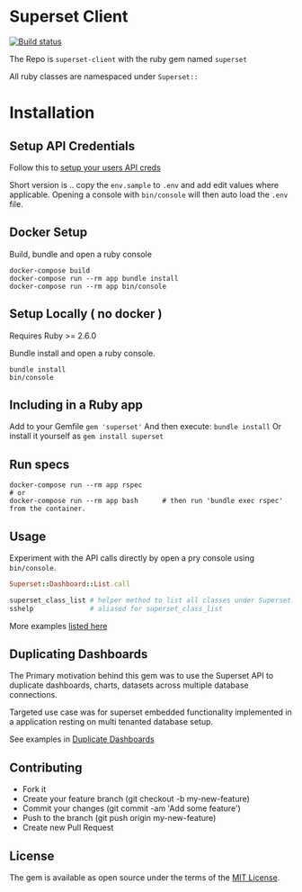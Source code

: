 # Superset Client

[![Build status](https://badge.buildkite.com/fc7ee4a03e119a5d859472865fc0bdc9a6e46d51b7f5b8cd62.svg)](https://buildkite.com/jobready/superset-client)

The Repo is `superset-client` with the ruby gem named `superset`

All ruby classes are namespaced under `Superset::`

# Installation

## Setup API Credentials

Follow this to [setup your users API creds](https://github.com/rdytech/superset-client/tree/develop/doc/setting_up_personal_api_credentials.md)

Short version is .. copy the `env.sample` to `.env` and add edit values where applicable.  Opening a console with `bin/console` will then auto load the `.env` file.

## Docker Setup

Build, bundle and open a ruby console

```
docker-compose build
docker-compose run --rm app bundle install
docker-compose run --rm app bin/console
```

## Setup Locally ( no docker )

Requires Ruby >= 2.6.0

Bundle install and open a ruby console.

```
bundle install
bin/console
```

## Including in a Ruby app

Add to your Gemfile `gem 'superset'`
And then execute: `bundle install`
Or install it yourself as `gem install superset`

## Run specs

```
docker-compose run --rm app rspec
# or
docker-compose run --rm app bash      # then run 'bundle exec rspec' from the container.
```


## Usage

Experiment with the API calls directly by open a pry console using  `bin/console`.

```ruby
Superset::Dashboard::List.call

superset_class_list # helper method to list all classes under Superset::
sshelp              # aliased for superset_class_list
```

More examples [listed here](https://github.com/rdytech/superset-client/tree/develop/doc/usage.md)


## Duplicating Dashboards

The Primary motivation behind this gem was to use the Superset API to duplicate dashboards, charts, datasets across multiple database connections.

Targeted use case was for superset embedded functionality implemented in a application resting on multi tenanted database setup.

See examples in [Duplicate Dashboards](https://github.com/rdytech/superset-client/tree/develop/doc/duplicate_dashboards.md)


## Contributing

- Fork it
- Create your feature branch (git checkout -b my-new-feature)
- Commit your changes (git commit -am 'Add some feature')
- Push to the branch (git push origin my-new-feature)
- Create new Pull Request


## License

The gem is available as open source under the terms of the [MIT License](https://opensource.org/licenses/MIT).
